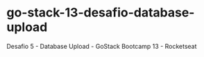 # go-stack-13-desafio-database-upload
Desafio 5 - Database Upload - GoStack Bootcamp 13 - Rocketseat
